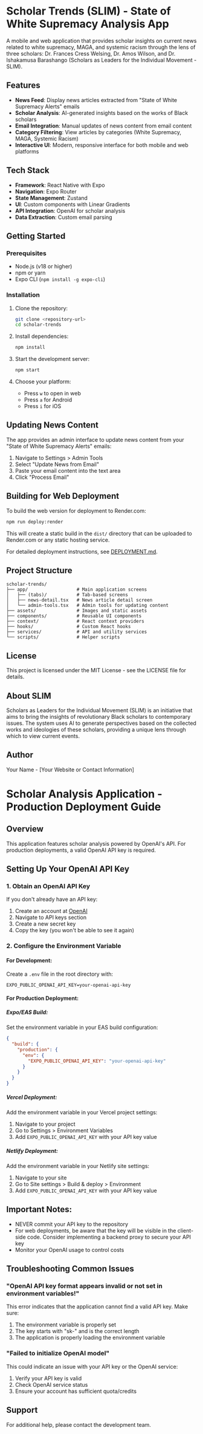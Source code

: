 # Scholar Trends (SLIM) - State of White Supremacy Analysis App

A mobile and web application that provides scholar insights on current news related to white supremacy, MAGA, and systemic racism through the lens of three scholars: Dr. Frances Cress Welsing, Dr. Amos Wilson, and Dr. Ishakamusa Barashango (Scholars as Leaders for the Individual Movement - SLIM).

## Features

- **News Feed**: Display news articles extracted from "State of White Supremacy Alerts" emails
- **Scholar Analysis**: AI-generated insights based on the works of Black scholars
- **Email Integration**: Manual updates of news content from email content
- **Category Filtering**: View articles by categories (White Supremacy, MAGA, Systemic Racism)
- **Interactive UI**: Modern, responsive interface for both mobile and web platforms

## Tech Stack

- **Framework**: React Native with Expo
- **Navigation**: Expo Router
- **State Management**: Zustand
- **UI**: Custom components with Linear Gradients
- **API Integration**: OpenAI for scholar analysis
- **Data Extraction**: Custom email parsing

## Getting Started

### Prerequisites

- Node.js (v18 or higher)
- npm or yarn
- Expo CLI (`npm install -g expo-cli`)

### Installation

1. Clone the repository:
   ```bash
   git clone <repository-url>
   cd scholar-trends
   ```

2. Install dependencies:
   ```bash
   npm install
   ```

3. Start the development server:
   ```bash
   npm start
   ```

4. Choose your platform:
   - Press `w` to open in web
   - Press `a` for Android
   - Press `i` for iOS

## Updating News Content

The app provides an admin interface to update news content from your "State of White Supremacy Alerts" emails:

1. Navigate to Settings > Admin Tools
2. Select "Update News from Email"
3. Paste your email content into the text area
4. Click "Process Email"

## Building for Web Deployment

To build the web version for deployment to Render.com:

```bash
npm run deploy:render
```

This will create a static build in the `dist/` directory that can be uploaded to Render.com or any static hosting service.

For detailed deployment instructions, see [DEPLOYMENT.md](./DEPLOYMENT.md).

## Project Structure

```
scholar-trends/
├── app/                  # Main application screens
│   ├── (tabs)/           # Tab-based screens
│   ├── news-detail.tsx   # News article detail screen
│   └── admin-tools.tsx   # Admin tools for updating content
├── assets/               # Images and static assets
├── components/           # Reusable UI components
├── context/              # React context providers
├── hooks/                # Custom React hooks
├── services/             # API and utility services
└── scripts/              # Helper scripts
```

## License

This project is licensed under the MIT License - see the LICENSE file for details.

## About SLIM

Scholars as Leaders for the Individual Movement (SLIM) is an initiative that aims to bring the insights of revolutionary Black scholars to contemporary issues. The system uses AI to generate perspectives based on the collected works and ideologies of these scholars, providing a unique lens through which to view current events.

## Author

Your Name - [Your Website or Contact Information]

# Scholar Analysis Application - Production Deployment Guide

## Overview
This application features scholar analysis powered by OpenAI's API. For production deployments, a valid OpenAI API key is required.

## Setting Up Your OpenAI API Key

### 1. Obtain an OpenAI API Key
If you don't already have an API key:
1. Create an account at [OpenAI](https://platform.openai.com/)
2. Navigate to API keys section
3. Create a new secret key
4. Copy the key (you won't be able to see it again)

### 2. Configure the Environment Variable

#### For Development:
Create a `.env` file in the root directory with:
```
EXPO_PUBLIC_OPENAI_API_KEY=your-openai-api-key
```

#### For Production Deployment:

##### Expo/EAS Build:
Set the environment variable in your EAS build configuration:
```json
{
  "build": {
    "production": {
      "env": {
        "EXPO_PUBLIC_OPENAI_API_KEY": "your-openai-api-key"
      }
    }
  }
}
```

##### Vercel Deployment:
Add the environment variable in your Vercel project settings:
1. Navigate to your project
2. Go to Settings > Environment Variables
3. Add `EXPO_PUBLIC_OPENAI_API_KEY` with your API key value

##### Netlify Deployment:
Add the environment variable in your Netlify site settings:
1. Navigate to your site
2. Go to Site settings > Build & deploy > Environment
3. Add `EXPO_PUBLIC_OPENAI_API_KEY` with your API key value

## Important Notes:
- NEVER commit your API key to the repository
- For web deployments, be aware that the key will be visible in the client-side code. Consider implementing a backend proxy to secure your API key
- Monitor your OpenAI usage to control costs

## Troubleshooting Common Issues

### "OpenAI API key format appears invalid or not set in environment variables!"
This error indicates that the application cannot find a valid API key. Make sure:
1. The environment variable is properly set
2. The key starts with "sk-" and is the correct length
3. The application is properly loading the environment variable

### "Failed to initialize OpenAI model"
This could indicate an issue with your API key or the OpenAI service:
1. Verify your API key is valid
2. Check OpenAI service status
3. Ensure your account has sufficient quota/credits

## Support
For additional help, please contact the development team. 